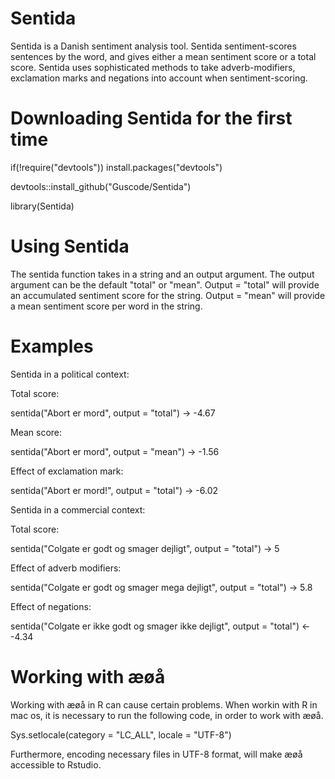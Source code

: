 # Sentida
Sentida is a Danish sentiment analysis tool. Sentida sentiment-scores sentences by the word, and gives either a mean sentiment score or a total score. Sentida uses sophisticated methods to take adverb-modifiers, exclamation marks and negations into account when sentiment-scoring. 

# Downloading Sentida for the first time

if(!require("devtools")) install.packages("devtools")

devtools::install_github("Guscode/Sentida")

library(Sentida) 

# Using Sentida

The sentida function takes in a string and an output argument. The output argument can be the default "total" or "mean".
Output = "total" will provide an accumulated sentiment score for the string.
Output = "mean" will provide a mean sentiment score per word in the string.

# Examples

Sentida in a political context:

Total score:

sentida("Abort er mord", output = "total") -> -4.67

Mean score:

sentida("Abort er mord", output = "mean") -> -1.56

Effect of exclamation mark:

sentida("Abort er mord!", output = "total") -> -6.02



Sentida in a commercial context:

Total score:

sentida("Colgate er godt og smager dejligt", output = "total") -> 5

Effect of adverb modifiers:

sentida("Colgate er godt og smager mega dejligt", output = "total") -> 5.8

Effect of negations:

sentida("Colgate er ikke godt og smager ikke dejligt", output = "total") <- -4.34



# Working with æøå

Working with æøå in R can cause certain problems.
When workin with R in mac os, it is necessary to run the following code, in order to work with æøå.


Sys.setlocale(category = "LC_ALL", locale = "UTF-8") 


Furthermore, encoding necessary files in UTF-8 format, will make æøå accessible to Rstudio.

